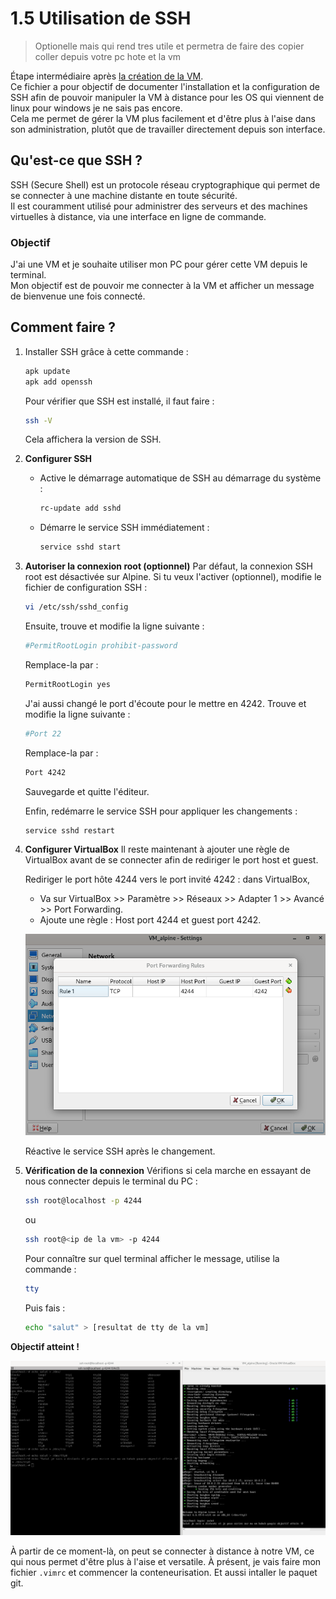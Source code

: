 # 1.5 Utilisation de SSH

> Optionelle mais qui rend tres utile et permetra de faire des copier coller depuis votre pc hote et la vm

Étape intermédiaire après [la création de la VM](./1_Creation_de_la_VM.md).<br>
Ce fichier a pour objectif de documenter l'installation et la configuration de SSH afin de pouvoir manipuler la VM à distance pour les OS qui viennent de linux pour windows je ne sais pas encore.<br>
Cela me permet de gérer la VM plus facilement et d'être plus à l'aise dans son administration, plutôt que de travailler directement depuis son interface.

## Qu'est-ce que SSH ?

SSH (Secure Shell) est un protocole réseau cryptographique qui permet de se connecter à une machine distante en toute sécurité.<br>
Il est couramment utilisé pour administrer des serveurs et des machines virtuelles à distance, via une interface en ligne de commande.<br>

### Objectif

J'ai une VM et je souhaite utiliser mon PC pour gérer cette VM depuis le terminal.<br>
Mon objectif est de pouvoir me connecter à la VM et afficher un message de bienvenue une fois connecté.

## Comment faire ?

1. Installer SSH grâce à cette commande : 
    ```sh
    apk update
    apk add openssh
    ```
   Pour vérifier que SSH est installé, il faut faire :
    ```sh
    ssh -V
    ```
   Cela affichera la version de SSH.

2. **Configurer SSH**
   - Active le démarrage automatique de SSH au démarrage du système :
     ```sh
     rc-update add sshd
     ```
   - Démarre le service SSH immédiatement :
     ```sh
     service sshd start
     ```

3. **Autoriser la connexion root (optionnel)**
   Par défaut, la connexion SSH root est désactivée sur Alpine. Si tu veux l'activer (optionnel), modifie le fichier de configuration SSH :
   ```sh
   vi /etc/ssh/sshd_config
   ```
   Ensuite, trouve et modifie la ligne suivante :
   ```sh
   #PermitRootLogin prohibit-password
   ```
   Remplace-la par :
   ```sh
   PermitRootLogin yes
   ```

   J'ai aussi changé le port d'écoute pour le mettre en 4242. Trouve et modifie la ligne suivante :
   ```sh
   #Port 22
   ```
   Remplace-la par :
   ```sh
   Port 4242
   ```

   Sauvegarde et quitte l'éditeur.

   Enfin, redémarre le service SSH pour appliquer les changements :
   ```sh
   service sshd restart
   ```

4. **Configurer VirtualBox**
   Il reste maintenant à ajouter une règle de VirtualBox avant de se connecter afin de rediriger le port host et guest.

   Rediriger le port hôte 4244 vers le port invité 4242 : dans VirtualBox,

   * Va sur VirtualBox >> Paramètre >> Réseaux >> Adapter 1 >> Avancé >> Port Forwarding.
   * Ajoute une règle : Host port 4244 et guest port 4242.

   ![rule_host_guest_port](./../ilustration/rule_host_guest_port.png)

   Réactive le service SSH après le changement.

5. **Vérification de la connexion**
   Vérifions si cela marche en essayant de nous connecter depuis le terminal du PC :

    ```sh
    ssh root@localhost -p 4244
    ```
   ou
    ```sh
    ssh root@<ip de la vm> -p 4244
    ```

   Pour connaître sur quel terminal afficher le message, utilise la commande :
    ```sh
    tty
    ```

   Puis fais :
    ```sh
    echo "salut" > [resultat de tty de la vm]
    ```

**Objectif atteint !**

![ssh_succes](./../ilustration/ssh_succes.png)

À partir de ce moment-là, on peut se connecter à distance à notre VM, ce qui nous permet d'être plus à l'aise et versatile. À présent, je vais faire mon fichier `.vimrc` et commencer la conteneurisation. Et aussi intaller le paquet git.
